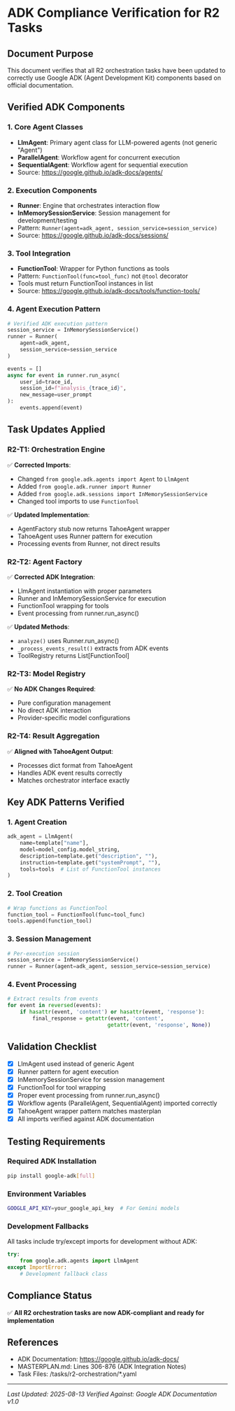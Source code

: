 # ADK Compliance Verification for R2 Tasks

## Document Purpose
This document verifies that all R2 orchestration tasks have been updated to correctly use Google ADK (Agent Development Kit) components based on official documentation.

## Verified ADK Components

### 1. Core Agent Classes
- **LlmAgent**: Primary agent class for LLM-powered agents (not generic "Agent")
- **ParallelAgent**: Workflow agent for concurrent execution
- **SequentialAgent**: Workflow agent for sequential execution
- Source: https://google.github.io/adk-docs/agents/

### 2. Execution Components
- **Runner**: Engine that orchestrates interaction flow
- **InMemorySessionService**: Session management for development/testing
- Pattern: `Runner(agent=adk_agent, session_service=session_service)`
- Source: https://google.github.io/adk-docs/sessions/

### 3. Tool Integration
- **FunctionTool**: Wrapper for Python functions as tools
- Pattern: `FunctionTool(func=tool_func)` not `@tool` decorator
- Tools must return FunctionTool instances in list
- Source: https://google.github.io/adk-docs/tools/function-tools/

### 4. Agent Execution Pattern
```python
# Verified ADK execution pattern
session_service = InMemorySessionService()
runner = Runner(
    agent=adk_agent,
    session_service=session_service
)

events = []
async for event in runner.run_async(
    user_id=trace_id,
    session_id=f"analysis_{trace_id}",
    new_message=user_prompt
):
    events.append(event)
```

## Task Updates Applied

### R2-T1: Orchestration Engine
✅ **Corrected Imports**:
- Changed `from google.adk.agents import Agent` to `LlmAgent`
- Added `from google.adk.runner import Runner`
- Added `from google.adk.sessions import InMemorySessionService`
- Changed tool imports to use `FunctionTool`

✅ **Updated Implementation**:
- AgentFactory stub now returns TahoeAgent wrapper
- TahoeAgent uses Runner pattern for execution
- Processing events from Runner, not direct results

### R2-T2: Agent Factory
✅ **Corrected ADK Integration**:
- LlmAgent instantiation with proper parameters
- Runner and InMemorySessionService for execution
- FunctionTool wrapping for tools
- Event processing from runner.run_async()

✅ **Updated Methods**:
- `analyze()` uses Runner.run_async()
- `_process_events_result()` extracts from ADK events
- ToolRegistry returns List[FunctionTool]

### R2-T3: Model Registry
✅ **No ADK Changes Required**:
- Pure configuration management
- No direct ADK interaction
- Provider-specific model configurations

### R2-T4: Result Aggregation
✅ **Aligned with TahoeAgent Output**:
- Processes dict format from TahoeAgent
- Handles ADK event results correctly
- Matches orchestrator interface exactly

## Key ADK Patterns Verified

### 1. Agent Creation
```python
adk_agent = LlmAgent(
    name=template["name"],
    model=model_config.model_string,
    description=template.get("description", ""),
    instruction=template.get("systemPrompt", ""),
    tools=tools  # List of FunctionTool instances
)
```

### 2. Tool Creation
```python
# Wrap functions as FunctionTool
function_tool = FunctionTool(func=tool_func)
tools.append(function_tool)
```

### 3. Session Management
```python
# Per-execution session
session_service = InMemorySessionService()
runner = Runner(agent=adk_agent, session_service=session_service)
```

### 4. Event Processing
```python
# Extract results from events
for event in reversed(events):
    if hasattr(event, 'content') or hasattr(event, 'response'):
        final_response = getattr(event, 'content', 
                                getattr(event, 'response', None))
```

## Validation Checklist

- [x] LlmAgent used instead of generic Agent
- [x] Runner pattern for agent execution
- [x] InMemorySessionService for session management
- [x] FunctionTool for tool wrapping
- [x] Proper event processing from runner.run_async()
- [x] Workflow agents (ParallelAgent, SequentialAgent) imported correctly
- [x] TahoeAgent wrapper pattern matches masterplan
- [x] All imports verified against ADK documentation

## Testing Requirements

### Required ADK Installation
```bash
pip install google-adk[full]
```

### Environment Variables
```bash
GOOGLE_API_KEY=your_google_api_key  # For Gemini models
```

### Development Fallbacks
All tasks include try/except imports for development without ADK:
```python
try:
    from google.adk.agents import LlmAgent
except ImportError:
    # Development fallback class
```

## Compliance Status
✅ **All R2 orchestration tasks are now ADK-compliant and ready for implementation**

## References
- ADK Documentation: https://google.github.io/adk-docs/
- MASTERPLAN.md: Lines 306-876 (ADK Integration Notes)
- Task Files: /tasks/r2-orchestration/*.yaml

---
*Last Updated: 2025-08-13*
*Verified Against: Google ADK Documentation v1.0*
